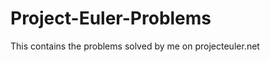 Project-Euler-Problems
======================
This contains the problems solved by me on projecteuler.net
